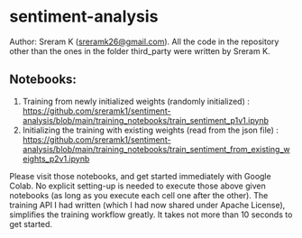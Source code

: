 # sentiment-analysis

Author: Sreram K (sreramk26@gmail.com). All the code in the repository other than the ones in the folder third_party were written by Sreram K. 

## Notebooks:
1. Training from newly initialized weights (randomly initialized) : https://github.com/sreramk1/sentiment-analysis/blob/main/training_notebooks/train_sentiment_p1v1.ipynb
2. Initializing the training with existing weights (read from the json file) : https://github.com/sreramk1/sentiment-analysis/blob/main/training_notebooks/train_sentiment_from_existing_weights_p2v1.ipynb

Please visit those notebooks, and get started immediately with Google Colab. No explicit setting-up is needed to execute those above given notebooks (as long as you execute each cell one after the other). The training API I had written (which I had now shared under Apache License), simplifies the training workflow greatly. It takes not more than 10 seconds to get started. 
